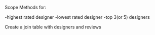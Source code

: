 Scope Methods for:
 
-highest rated designer
-lowest rated designer
-top 3(or 5) designers

Create a join table with designers and reviews